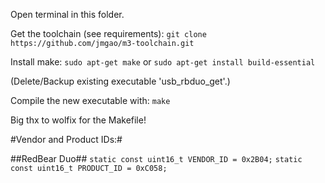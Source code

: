 Open terminal in this folder.

Get the toolchain (see requirements):
    `git clone https://github.com/jmgao/m3-toolchain.git`

Install make:
    `sudo apt-get make` or `sudo apt-get install build-essential`

(Delete/Backup existing executable 'usb_rbduo_get'.)

Compile the new executable with:
    `make`

Big thx to wolfix for the Makefile!

#Vendor and Product IDs:#

##RedBear Duo##
`static const uint16_t VENDOR_ID = 0x2B04;`
`static const uint16_t PRODUCT_ID = 0xC058;`